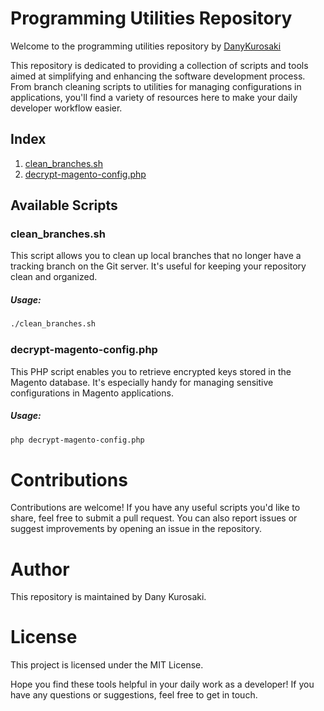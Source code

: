 # Programming Utilities Repository

Welcome to the programming utilities repository by [DanyKurosaki](https://github.com/danykurosaki)

This repository is dedicated to providing a collection of scripts and tools aimed at simplifying and enhancing the software development process. From branch cleaning scripts to utilities for managing configurations in applications, you'll find a variety of resources here to make your daily developer workflow easier.

## Index

1. [clean_branches.sh](#clean_branches-sh)
2. [decrypt-magento-config.php](#decrypt-magento-config-php)

## Available Scripts

<a id='clean_branches-sh'></a>
  
### clean_branches.sh 

This script allows you to clean up local branches that no longer have a tracking branch on the Git server. It's useful for keeping your repository clean and organized.


##### Usage:
```bash
./clean_branches.sh
```

<a id='decrypt-magento-config-php'></a>
  
### decrypt-magento-config.php

This PHP script enables you to retrieve encrypted keys stored in the Magento database. It's especially handy for managing sensitive configurations in Magento applications.

##### Usage:

```bash
php decrypt-magento-config.php
```

# Contributions
Contributions are welcome! If you have any useful scripts you'd like to share, feel free to submit a pull request. You can also report issues or suggest improvements by opening an issue in the repository.

# Author
This repository is maintained by Dany Kurosaki.

# License
This project is licensed under the MIT License.

Hope you find these tools helpful in your daily work as a developer! If you have any questions or suggestions, feel free to get in touch.
